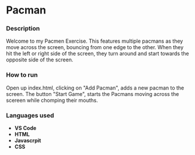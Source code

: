 # Pacman

### Description

Welcome to my Pacmen Exercise.  This features multiple pacmans as they move across the screen, bouncing from one edge to the other.  When they hit the left or right side of the screen, they turn around and start towards the opposite side of the screen.


### How to run

Open up index.html, clicking on "Add Pacman", adds a new pacman to the screen.  The button "Start Game", starts the Pacmans moving across the scereen while chomping their mouths.


### Languages used
- <b>VS Code</b> 
- <b>HTML</b>
- <b>Javascrpit</b>
- <b>CSS</b>

